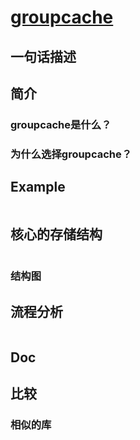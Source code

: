 # [groupcache][1]

## 一句话描述

## 简介

### groupcache是什么？

### 为什么选择groupcache？

## Example

```golang

```


## 核心的存储结构

```golang

```


### 结构图



## 流程分析


```golang

```

## Doc

## 比较

### 相似的库

[1]: https://github.com/golang/groupcache
